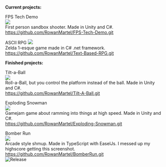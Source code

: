 __Current projects:__

FPS Tech Demo<br>
![](https://cdn.discordapp.com/attachments/1084588666095157392/1084588714824581250/fps.png)<br>
First person sandbox shooter. Made in Unity and C#.<br>
https://github.com/RowanMartel/FPS-Tech-Demo.git

ASCII RPG
![](https://cdn.discordapp.com/attachments/1084588666095157392/1088802650142806016/image.png)<br>
Zelda 1-esque game made in C# .net framework.<br>
https://github.com/RowanMartel/Text-Based-RPG.git

__Finished projects:__

Tilt-a-Ball<br>
![](https://cdn.discordapp.com/attachments/1084588666095157392/1084599274169442415/image.png)<br>
Roll-a-Ball, but you control the platform instead of the ball. Made in Unity and C#.<br>
https://github.com/RowanMartel/Tilt-A-Ball.git

Exploding Snowman<br>
![](https://cdn.discordapp.com/attachments/1084588666095157392/1084602226267398305/image.png)<br>
Gamejam game about ramming into things at high speed. Made in Unity and C#.<br>
https://github.com/RowanMartel/Exploding-Snowman.git

Bomber Run<br>
![](https://cdn.discordapp.com/attachments/1084588666095157392/1088801142298906644/image.png)<br>
Arcade style shmup. Made in TypeScript with EaselJs. I messed up my highscore getting this screenshot.<br>
https://github.com/RowanMartel/BomberRun.git<br>
![Release](https://rowanmartel.github.io/BomberRun/release/)<br>
